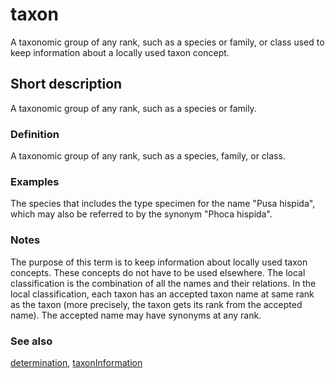 # taxon

A taxonomic group of any rank, such as a species or family, or class used to keep information about a locally used taxon concept.


## Short description

A taxonomic group of any rank, such as a species or family.


### Definition

A taxonomic group of any rank, such as a species, family, or class.


### Examples

The species that includes the type specimen for the name "Pusa hispida", which may also be referred to by the synonym "Phoca hispida".


### Notes

The purpose of this term is to keep information about locally used taxon concepts. These concepts do not have to be used elsewhere. The local classification is the combination of all the names and their relations. In the local classification, each taxon has an accepted taxon name at same rank as the taxon (more precisely, the taxon gets its rank from the accepted name). The accepted name may have synonyms at any rank.


### See also

[determination](__DOCLINK__determination/), [taxonInformation](__DOCLINK__taxonInformation/)
